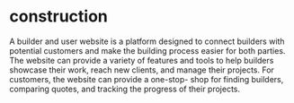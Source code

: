 # construction
  A builder and user website is a platform designed to connect builders with potential customers and make the building process easier for both parties. The website can provide a variety of features and tools to help builders showcase their work, reach new clients, and manage their projects. For customers, the website can provide a one-stop- shop for finding builders, comparing quotes, and tracking the progress of their projects.
